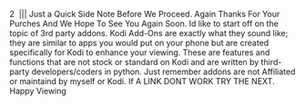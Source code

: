 2 
||| 
Just a Quick Side Note Before We Proceed.  Again Thanks For Your Purches And We Hope To See You Again Soon.  Id like to start off on the topic of 3rd party addons.  Kodi Add-Ons are exactly what they sound like; they are similar to apps you would put on your phone but are created specifically for Kodi to enhance your viewing. These are features and functions that are not stock or standard on Kodi and are written by third-party developers/coders in python.  Just remember addons are not Affiliated or maintaind by myself or Kodi.  If A LINK DONT WORK TRY THE NEXT.   Happy Viewing 
